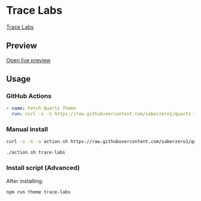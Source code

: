 # Trace Labs

[Trace Labs](https://github.com/tracelabs)

## Preview

[Open live preview](https://quartz-themes.github.io/trace-labs/)

## Usage

### GitHub Actions

```yaml
- name: Fetch Quartz Theme
  run: curl -s -S https://raw.githubusercontent.com/saberzero1/quartz-themes/master/action.sh | bash -s -- trace-labs
```

### Manual install

```bash
curl -s -S -o action.sh https://raw.githubusercontent.com/saberzero1/quartz-themes/master/action.sh

./action.sh trace-labs
```

### Install script (Advanced)

After installing:

```bash
npm run theme trace-labs
```

